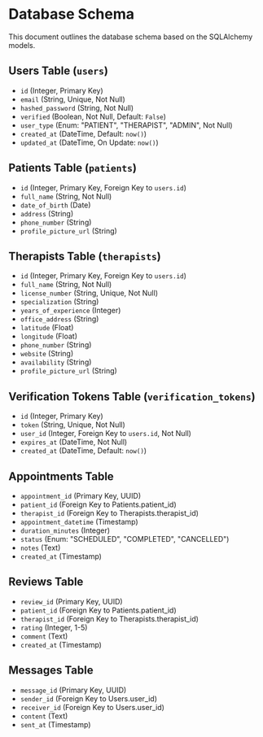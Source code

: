 # Database Schema

This document outlines the database schema based on the SQLAlchemy models.

## Users Table (`users`)
- `id` (Integer, Primary Key)
- `email` (String, Unique, Not Null)
- `hashed_password` (String, Not Null)
- `verified` (Boolean, Not Null, Default: `False`)
- `user_type` (Enum: "PATIENT", "THERAPIST", "ADMIN", Not Null)
- `created_at` (DateTime, Default: `now()`)
- `updated_at` (DateTime, On Update: `now()`)

## Patients Table (`patients`)
- `id` (Integer, Primary Key, Foreign Key to `users.id`)
- `full_name` (String, Not Null)
- `date_of_birth` (Date)
- `address` (String)
- `phone_number` (String)
- `profile_picture_url` (String)

## Therapists Table (`therapists`)
- `id` (Integer, Primary Key, Foreign Key to `users.id`)
- `full_name` (String, Not Null)
- `license_number` (String, Unique, Not Null)
- `specialization` (String)
- `years_of_experience` (Integer)
- `office_address` (String)
- `latitude` (Float)
- `longitude` (Float)
- `phone_number` (String)
- `website` (String)
- `availability` (String)
- `profile_picture_url` (String)

## Verification Tokens Table (`verification_tokens`)
- `id` (Integer, Primary Key)
- `token` (String, Unique, Not Null)
- `user_id` (Integer, Foreign Key to `users.id`, Not Null)
- `expires_at` (DateTime, Not Null)
- `created_at` (DateTime, Default: `now()`)

## Appointments Table
- `appointment_id` (Primary Key, UUID)
- `patient_id` (Foreign Key to Patients.patient_id)
- `therapist_id` (Foreign Key to Therapists.therapist_id)
- `appointment_datetime` (Timestamp)
- `duration_minutes` (Integer)
- `status` (Enum: "SCHEDULED", "COMPLETED", "CANCELLED")
- `notes` (Text)
- `created_at` (Timestamp)

## Reviews Table
- `review_id` (Primary Key, UUID)
- `patient_id` (Foreign Key to Patients.patient_id)
- `therapist_id` (Foreign Key to Therapists.therapist_id)
- `rating` (Integer, 1-5)
- `comment` (Text)
- `created_at` (Timestamp)

## Messages Table
- `message_id` (Primary Key, UUID)
- `sender_id` (Foreign Key to Users.user_id)
- `receiver_id` (Foreign Key to Users.user_id)
- `content` (Text)
- `sent_at` (Timestamp)
